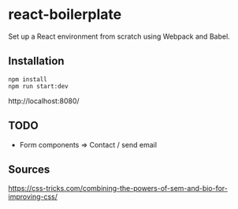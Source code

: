 # react-boilerplate

Set up a React environment from scratch using Webpack and Babel.

## Installation

```
npm install
npm run start:dev
```

http://localhost:8080/

## TODO

-   Form components => Contact / send email

## Sources

https://css-tricks.com/combining-the-powers-of-sem-and-bio-for-improving-css/
